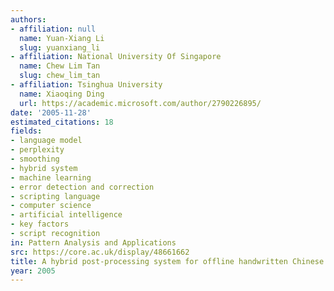 ```yaml
---
authors:
- affiliation: null
  name: Yuan-Xiang Li
  slug: yuanxiang_li
- affiliation: National University Of Singapore
  name: Chew Lim Tan
  slug: chew_lim_tan
- affiliation: Tsinghua University
  name: Xiaoqing Ding
  url: https://academic.microsoft.com/author/2790226895/
date: '2005-11-28'
estimated_citations: 18
fields:
- language model
- perplexity
- smoothing
- hybrid system
- machine learning
- error detection and correction
- scripting language
- computer science
- artificial intelligence
- key factors
- script recognition
in: Pattern Analysis and Applications
src: https://core.ac.uk/display/48661662
title: A hybrid post-processing system for offline handwritten Chinese script recognition
year: 2005
---
```

